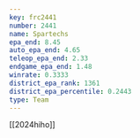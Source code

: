 ```yaml
---
key: frc2441
number: 2441
name: Spartechs
epa_end: 8.45
auto_epa_end: 4.65
teleop_epa_end: 2.33
endgame_epa_end: 1.48
winrate: 0.3333
district_epa_rank: 1361
district_epa_percentile: 0.2443
type: Team
---
```

[[2024hiho]]
